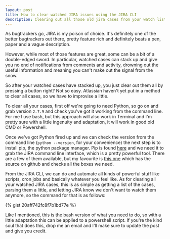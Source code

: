 ```yaml
---
layout: post
title: How to clear watched JIRA issues using the JIRA CLI
description: Clearing out all those old jira cases from your watch list in one fell swoop.
---
```


As bugtrackers go, JIRA is my poison of choice. It's definitely one of the better bugtrackers out there, pretty feature rich and definitely beats a pen, paper and a vague description.

However, while most of those features are great, some can be a bit of a double-edged sword. In particular, watched cases can stack up and give you no end of notifications from comments and activity, drowning out the useful information and meaning you can't make out the signal from the snow.

So after your watched cases have stacked up, you just clear out them all by pressing a button right? Not so easy. Atlassian haven't yet put in a method to clear all cases, so we have to improvise a little.

To clear all your cases, first off we're going to need Python, so go on and grab version <code>2.7.9</code> and check you've got it working from the command line. For me I use bash, but this approach will also work in Terminal and I'm pretty sure with a little ingenuity and adaptation, it will work in good old CMD or Powershell.

Once we've got Python fired up and we can check the version from the command line (<code>python --version</code>, for your convenience) the next step is to install pip, the python package manager. Pip is found [here](https://pip.pypa.io/en/latest/installing.html) and we need it to grab the JIRA command line interface, which is a pretty powerful tool. There are a few of them available, but my favourite is [this one](https://github.com/toabctl/jiracli) which has the source on github and checks all the boxes we need.

From the JIRA CLI, we can do and automate all kinds of powerful stuff like scripts, cron jobs and basically whatever you feel like. As for clearing all your watched JIRA cases, this is as simple as getting a list of the cases, parsing them a little, and letting JIRA know we don't want to watch them anymore, so the command for that is as follows:

{% gist 20aff742fc8f7b1bd77e %}
 
Like I mentioned, this is the bash version of what you need to do, so with a little adaptation this can be applied to a powershell script. If you're the kind soul that does this, drop me an email and I'll make sure to update the post and give you credit.
